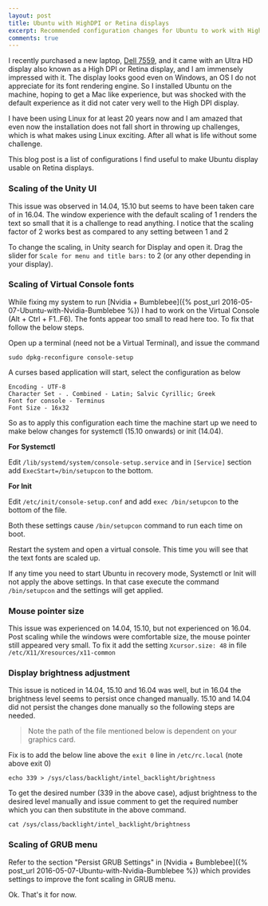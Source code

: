 ```yaml
---
layout: post
title: Ubuntu with HighDPI or Retina displays
excerpt: Recommended configuration changes for Ubuntu to work with HighDPI or Retina displays. Without these changes the high resolution of Retina displays causes text to appear very small.
comments: true
---
```

I recently purchased a new laptop, [Dell 7559](http://www.dell.com/us/p/inspiron-15-7559-laptop/pd?oc=dncwpw5724s&model_id=inspiron-15-7559-laptop), and it came with an Ultra HD display also known as a High DPI or Retina display, and I am immensely impressed with it. The display looks good even on Windows, an OS I do not appreciate for its font rendering engine. So I installed Ubuntu on the machine, hoping to get a Mac like experience, but was shocked with the default experience as it did not cater very well to the High DPI display.

I have been using Linux for at least 20 years now and I am amazed that even now the installation does not fall short in throwing up challenges, which is what makes using Linux exciting. After all what is life without some challenge.

This blog post is a list of configurations I find useful to make Ubuntu display usable on Retina displays.

### Scaling of the Unity UI ###

This issue was observed in 14.04, 15.10 but seems to have been taken care of in 16.04. The window experience with the default scaling of 1 renders the text so small that it is a challenge to read anything. I notice that the scaling factor of 2 works best as compared to any setting between 1 and  2

To change the scaling, in Unity search for Display and open it. Drag the slider for `Scale for menu and title bars:` to 2 (or any other depending in your display).

### Scaling of Virtual Console fonts ###

While fixing my system to run [Nvidia + Bumblebee]({% post_url 2016-05-07-Ubuntu-with-Nvidia-Bumblebee %}) I had to work on the Virtual Console (Alt + Ctrl + F1..F6). The fonts appear too small to read here too. To fix that follow the below steps.

Open up a terminal (need not be a Virtual Terminal), and issue the command

`sudo dpkg-reconfigure console-setup`

A curses based application will start, select the configuration as below

```
Encoding - UTF-8
Character Set - . Combined - Latin; Salvic Cyrillic; Greek
Font for console - Terminus
Font Size - 16x32
```
So as to apply this configuration each time the machine start up we need to make below changes for systemctl (15.10 onwards) or init (14.04).

**For Systemctl**

Edit `/lib/systemd/system/console-setup.service` and in `[Service]` section add `ExecStart=/bin/setupcon` to the bottom.

**For Init**

Edit `/etc/init/console-setup.conf` and add `exec /bin/setupcon` to the bottom of the file.

Both these settings cause `/bin/setupcon` command to run each time on boot.

Restart the system and open a virtual console. This time you will see that the text fonts are scaled up.

If any time you need to start Ubuntu in recovery mode, Systemctl or Init will not apply the above settings. In that case execute the command `/bin/setupcon` and the settings will get applied.

### Mouse pointer size ###

This issue was experienced on 14.04, 15.10, but not experienced on 16.04. Post scaling while the windows were comfortable size, the mouse pointer still appeared very small. To fix it add the setting `Xcursor.size: 48` in file `/etc/X11/Xresources/x11-common`

### Display brightness adjustment ###

This issue is noticed in 14.04, 15.10 and 16.04 was well, but in 16.04 the brightness level seems to persist once changed manually. 15.10 and 14.04 did not persist the changes done manually so the following steps are needed.

> Note the path of the file mentioned below is dependent on your graphics card.

Fix is to add the below line above the `exit 0` line in `/etc/rc.local` (note above exit 0)

`echo 339 > /sys/class/backlight/intel_backlight/brightness`

To get the desired number (339 in the above case), adjust brightness to the desired level manually and issue comment to get the required number which you can then substitute in the above command.

`cat /sys/class/backlight/intel_backlight/brightness`

### Scaling of GRUB menu ###

Refer to the section "Persist GRUB Settings" in [Nvidia + Bumblebee]({% post_url 2016-05-07-Ubuntu-with-Nvidia-Bumblebee %}) which provides settings to improve the font scaling in GRUB menu.


Ok. That's it for now.

